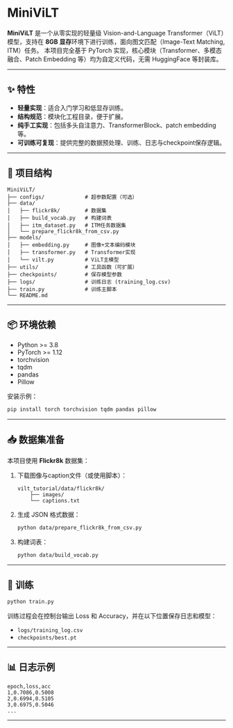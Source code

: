 # MiniViLT

**MiniViLT** 是一个从零实现的轻量级 Vision-and-Language Transformer（ViLT）模型，支持在 **8GB 显存**环境下进行训练，面向图文匹配（Image-Text Matching, ITM）任务。
本项目完全基于 PyTorch 实现，核心模块（Transformer、多模态融合、Patch Embedding 等）均为自定义代码，无需 HuggingFace 等封装库。

---

## ✨ 特性

* **轻量实现**：适合入门学习和低显存训练。
* **结构规范**：模块化工程目录，便于扩展。
* **纯手工实现**：包括多头自注意力、TransformerBlock、patch embedding 等。
* **可训练可复现**：提供完整的数据预处理、训练、日志与checkpoint保存逻辑。

---

## 📂 项目结构

```
MiniViLT/
├── configs/             # 超参数配置（可选）
├── data/
│   ├── flickr8k/        # 数据集
│   ├── build_vocab.py   # 构建词表
│   ├── itm_dataset.py   # ITM任务数据集
│   └── prepare_flickr8k_from_csv.py
├── models/
│   ├── embedding.py     # 图像+文本编码模块
│   ├── transformer.py   # Transformer实现
│   └── vilt.py          # ViLT主模型
├── utils/               # 工具函数（可扩展）
├── checkpoints/         # 保存模型参数
├── logs/                # 训练日志 (training_log.csv)
├── train.py             # 训练主脚本
└── README.md
```

---

## 📦 环境依赖

* Python >= 3.8
* PyTorch >= 1.12
* torchvision
* tqdm
* pandas
* Pillow

安装示例：

```bash
pip install torch torchvision tqdm pandas pillow
```

---

## 📥 数据集准备

本项目使用 **Flickr8k** 数据集：

1. 下载图像与caption文件（或使用脚本）：

   ```
   vilt_tutorial/data/flickr8k/
       ├── images/
       └── captions.txt
   ```

2. 生成 JSON 格式数据：

   ```bash
   python data/prepare_flickr8k_from_csv.py
   ```

3. 构建词表：

   ```bash
   python data/build_vocab.py
   ```

---

## 🚀 训练

```bash
python train.py
```

训练过程会在控制台输出 Loss 和 Accuracy，并在以下位置保存日志和模型：

* `logs/training_log.csv`
* `checkpoints/best.pt`

---

## 📊 日志示例

```
epoch,loss,acc
1,0.7086,0.5008
2,0.6994,0.5105
3,0.6975,0.5046
...
```

---
